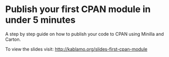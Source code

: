 # Publish your first CPAN module in under 5 minutes

A step by step guide on how to publish your code to CPAN using Minilla and Carton.

To view the slides visit:
http://kablamo.org/slides-first-cpan-module

